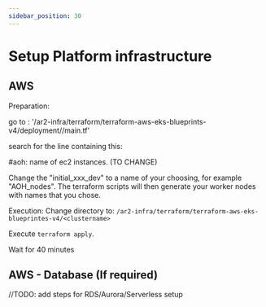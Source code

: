 ```yaml
---
sidebar_position: 30
---
```


# Setup Platform infrastructure

## AWS
Preparation: 

go to : '/ar2-infra/terraform/terraform-aws-eks-blueprints-v4/deployment/<yourclustername>/main.tf'

search for the line containing this: 

#aoh: name of ec2 instances. (TO CHANGE)

Change the "initial_xxx_dev" to a name of your choosing, for example "AOH_nodes".
The terraform scripts will then generate your worker nodes with names that you chose. 

Execution:
Change directory to:
`/ar2-infra/terraform/terraform-aws-eks-blueprintes-v4/<clustername>`

Execute `terraform apply`.

Wait for 40 minutes


## AWS - Database (If required)
//TODO: add steps for RDS/Aurora/Serverless setup
